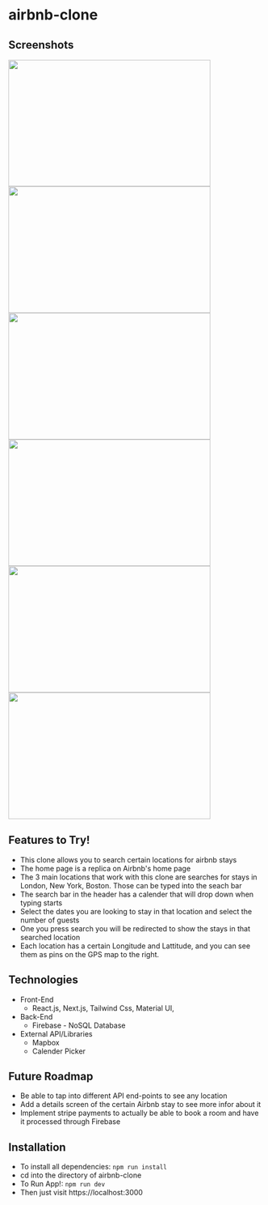 # airbnb-clone



## Screenshots
<img src="https://user-images.githubusercontent.com/66042550/142079298-976a4dd7-7abc-4fd0-a41a-559252e3ac55.png" width="400" height="250"> <img src="https://user-images.githubusercontent.com/66042550/142089521-9d0909b2-44b4-485e-ad30-bbed2a1e2d1d.png" width="400" height="250"> <img src="https://user-images.githubusercontent.com/66042550/142089568-bd8903ba-e1ab-4579-b968-424ff3e0f8e9.png" width="400" height="250"> <img src="https://user-images.githubusercontent.com/66042550/142089581-4f922418-5b32-4486-8b33-eab744a634e6.png" width="400" height="250"> <img src="https://user-images.githubusercontent.com/66042550/142089597-feee532c-a121-481f-b23a-2d208fc53c3a.png" width="400" height="250"> <img src="https://user-images.githubusercontent.com/66042550/142089610-47373613-810b-4702-be09-b8592f78b28b.png" width="400" height="250">





## Features to Try!

- This clone allows you to search certain locations for airbnb stays
- The home page is a replica on Airbnb's home page
- The 3 main locations that work with this clone are searches for stays in London, New York, Boston. Those can be typed into the seach bar
- The search bar in the header has a calender that will drop down when typing starts
- Select the dates you are looking to stay in that location and select the number of guests
- One you press search you will be redirected to show the stays in that searched location 
- Each location has a certain Longitude and Lattitude, and you can see them as pins on the GPS map to the right.


## Technologies

- Front-End
  - React.js, Next.js, Tailwind Css, Material UI,
- Back-End
  - Firebase - NoSQL Database
- External API/Libraries
  - Mapbox   
  - Calender Picker
   
## Future Roadmap
- Be able to tap into different API end-points to see any location
- Add a details screen of the certain Airbnb stay to see more infor about it
- Implement stripe payments to actually be able to book a room and have it processed through Firebase


## Installation

- To install all dependencies: `npm run install`
- cd into the directory of airbnb-clone
- To Run App!: `npm run dev`
- Then just visit https://localhost:3000
